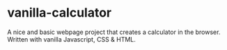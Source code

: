 # vanilla-calculator
A nice and basic webpage project that creates a calculator in the browser. Written with vanilla Javascript, CSS & HTML.
